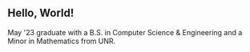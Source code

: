 ## Hello, World!
 May '23 graduate with a B.S. in Computer Science & Engineering and a Minor in Mathematics from UNR.
<!---
atozc/atozc is a ✨ special ✨ repository because its `README.md` (this file) appears on your GitHub profile.
You can click the Preview link to take a look at your changes.
--->
